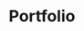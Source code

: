 ---
title: Portfolio
layout: 'layouts/portfolio.njk'
metaDesc: 'City Edition Studio is the graphic design and web development practice of Jono Lewarne, operating out of Bristol'
---